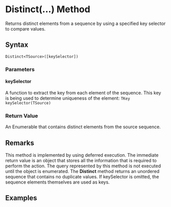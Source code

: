# Distinct(...) Method
Returns distinct elements from a sequence by using a specified key selector to compare values. 

## Syntax
```
Distinct<TSource>([keySelector])
```

### Parameters

#### keySelector
A function to extract the key from each element of the sequence. This key is being used to determine uniqueness of the element: ```TKey keySelector(TSource)```

### Return Value
An Enumerable that contains distinct elements from the source sequence.


## Remarks
This method is implemented by using deferred execution. The immediate return value is an object that stores all the information that is required to perform the action. The query represented by this method is not executed until the object is enumerated.
The **Distinct** method returns an unordered sequence that contains no duplicate values. If keySelector is omitted, the sequence elements themselves are used as keys.


## Examples



